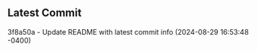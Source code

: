 
## Latest Commit
3f8a50a - Update README with latest commit info (2024-08-29 16:53:48 -0400) <Yunxi-Zhou>
